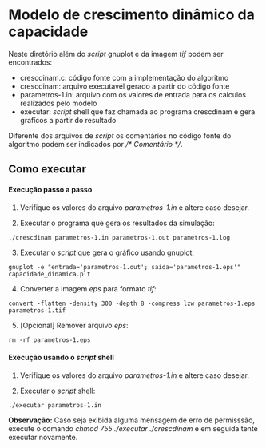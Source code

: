# Modelo de crescimento dinâmico da capacidade

Neste diretório além do *script* gnuplot e da imagem *tif* podem ser encontrados:

  - crescdinam.c: código fonte com a implementação do algoritmo
  - crescdinam: arquivo executavél gerado a partir do código fonte
  - parametros-1.in: arquivo com os valores de entrada para os
    calculos realizados pelo modelo
  - executar: *script* shell que faz chamada ao programa crescdinam e
    gera grafícos a partir do resultado

Diferente dos arquivos de *script* os comentários no código fonte do
algoritmo podem ser indicados por */\* Comentário \*/*.

## Como executar

#### Execução passo a passo

1) Verifique os valores do arquivo *parametros-1.in* e altere caso desejar.

2) Executar o programa que gera os resultados da simulação:
```shell
./crescdinam parametros-1.in parametros-1.out parametros-1.log
```

3) Executar o *script* que gera o gráfico usando gnuplot:
```shell
gnuplot -e "entrada='parametros-1.out'; saida='parametros-1.eps'" capacidade_dinamica.plt
```
4) Converter a imagem *eps* para formato *tif*:
```shell
convert -flatten -density 300 -depth 8 -compress lzw parametros-1.eps parametros-1.tif
```
5) [Opcional] Remover arquivo *eps*:
```shell
rm -rf parametros-1.eps
```
#### Execução usando o *script* shell

1) Verifique os valores do arquivo *parametros-1.in* e altere caso desejar.

2) Executar o *script* shell:
```shell
./executar parametros-1.in
```
**Observação:** Caso seja exibida alguma mensagem de erro de
permisssão, execute o comando *chmod 755 ./executar ./crescdinam* e em
seguida tente executar novamente.
